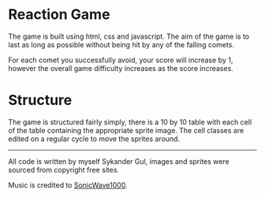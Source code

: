 # Reaction Game

The game is built using html, css and javascript. The aim of the game is to last as long as possible without being hit by any of the falling comets.

For each comet you successfully avoid, your score will increase by 1, however the overall game difficulty increases as the score increases.

# Structure

The game is structured fairly simply, there is a 10 by 10 table with each cell of the table containing the appropriate sprite image. The cell classes are edited on a regular cycle to move the sprites around. 

-------------------

All code is written by myself Sykander Gul, images and sprites were sourced from copyright free sites.

Music is credited to [SonicWave1000](https://www.youtube.com/user/Sonicwave1000).

